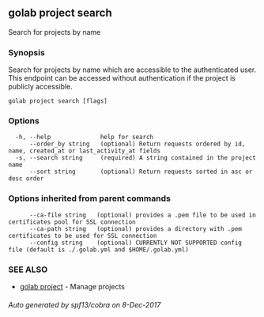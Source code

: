 ## golab project search

Search for projects by name

### Synopsis


Search for projects by name which are accessible to the authenticated user. This endpoint can be accessed without authentication if the project is publicly accessible.

```
golab project search [flags]
```

### Options

```
  -h, --help              help for search
      --order_by string   (optional) Return requests ordered by id, name, created_at or last_activity_at fields
  -s, --search string     (required) A string contained in the project name
      --sort string       (optional) Return requests sorted in asc or desc order
```

### Options inherited from parent commands

```
      --ca-file string   (optional) provides a .pem file to be used in certificates pool for SSL connection
      --ca-path string   (optional) provides a directory with .pem certificates to be used for SSL connection
      --config string    (optional) CURRENTLY NOT SUPPORTED config file (default is ./.golab.yml and $HOME/.golab.yml)
```

### SEE ALSO
* [golab project](golab_project.md)	 - Manage projects

###### Auto generated by spf13/cobra on 8-Dec-2017

